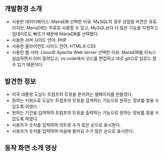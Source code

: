 ## 개발환경 소개
* 사용한 데이터베이스: MariaDB
    선택한 이유: MySQL의 경우 상업용 버전은 유료이지만, MariaDB는 무료로 사용할 수 있고, MySQL보다 더 많은 기능을 지원하고 업데이트도 빠르기 때문에 MariaDB를 선택했다.
* 사용한 서버 사이드 언어: PHP
* 사용한 클라이언트 사이드 언어: HTML과 CSS
* 사용한 웹 서버: Linux와 Apache Web server
    선택한 이유: MariaDB를 리눅스 실습하면서 이미 깔려있고, vs code에서 코드를 편집하고 바로 git으로 업로드 할수 있기 때문이다.

## 발견한 정보
* 미국 대통령 도날드 트럼프의 트윗을 분석하는 웹페이지를 만들었다.
* 원하는 키워드로 도날드 트럼프의 트윗을 검색하는 기능으로 원하는 정보를 찾을 수 있도록 하였다.
* 원하는 기간을 입력하여 트럼프의 트윗을 출력하는 기능으로 원하는 정보를 찾을 수 있도록 하였다.
* 사용자가 숫자를 입력하여 리트윗 수가 많은 순으로 표시한다.
* 사용자가 숫자를 입력하여 마음에 들어요 수가 많은 순으로 표시한다.

## 동작 화면 소개 영상
